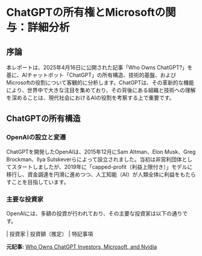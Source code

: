# ChatGPTの所有権とMicrosoftの関与：詳細分析

## 序論

本レポートは、2025年4月16日に公開された記事「Who Owns ChatGPT?」を基に、AIチャットボット「ChatGPT」の所有構造、技術的基盤、およびMicrosoftの役割について客観的に分析します。ChatGPTは、その革新的な機能により、世界中で大きな注目を集めており、その背後にある組織と技術への理解を深めることは、現代社会におけるAIの役割を考察する上で重要です。

## ChatGPTの所有構造

### OpenAIの設立と変遷

ChatGPTを開発したOpenAIは、2015年12月にSam Altman、Elon Musk、Greg Brockman、Ilya Sutskeverらによって設立されました。当初は非営利団体としてスタートしましたが、2019年に「capped-profit（利益上限付き）」モデルに移行し、資金調達を円滑に進めつつ、人工知能（AI）が人類全体に利益をもたらすことを目指しています。

### 主要な投資家

OpenAIには、多額の投資が行われており、その主要な投資家は以下の通りです。

| 投資家 | 投資額（推定） | 特記事項 

**元記事:** [Who Owns ChatGPT Investors, Microsoft, and Nvidia](https://www.ceotodaymagazine.com/2025/04/who-owns-chatgpt/)